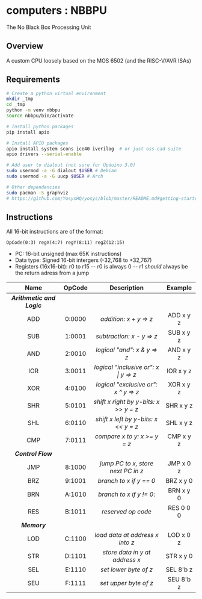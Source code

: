 # computers : NBBPU

The No Black Box Processing Unit

## Overview

A custom CPU loosely based on the MOS 6502 (and the RISC-V/AVR ISAs)

## Requirements

```bash
# Create a python virtual environment
mkdir _tmp
cd _tmp
python -m venv nbbpu
source nbbpu/bin/activate

# Install python packages
pip install apio

# Install APIO packages
apio install system scons ice40 iverilog  # or just oss-cad-suite
apio drivers --serial-enable

# Add user to dialout (not sure for Upduino 3.0)
sudo usermod -a -G dialout $USER # Debian
sudo usermod -a -G uucp $USER # Arch

# Other dependencies
sudo pacman -S graphviz
# https://github.com/YosysHQ/yosys/blob/master/README.md#getting-started
```

## Instructions

All 16-bit instructions are of the format:

```
OpCode(0:3) regX(4:7) regY(8:11) regZ(12:15)
```

- PC: 16-bit unsigned (max 65K instructions)
- Data type: Signed 16-bit intergers (-32,768 to +32,767)
- Registers (16x16-bit): r0 to r15
 -- r0 is always 0
 -- r1 *should* always be the return adress from a jump

Name|OpCode|Description                          |Example  |
:--:|:----:|:-----------------------------------:|:-------:|
|***Arithmetic and Logic***                                |
ADD |0:0000|*addition: x + y => z*               |ADD x y z|
SUB |1:0001|*subtraction: x - y => z*            |SUB x y z|
AND |2:0010|*logical "and": x & y => z*          |AND x y z|
IOR |3:0011|*logical "inclusive or": x \| y => z*|IOR x y z|
XOR |4:0100|*logical "exclusive or": x ^ y => z* |XOR x y z|
SHR |5:0101|*shift x right by y-bits: x >> y = z*|SHR x y z|
SHL |6:0110|*shift x left by y-bits: x << y = z* |SHL x y z|
CMP |7:0111|*compare x to y: x >= y = z*         |CMP x y z|
|***Control Flow***                                        |
JMP |8:1000|*jump PC to x, store next PC in z*   |JMP x 0 z|
BRZ |9:1001|*branch to x if y == 0*              |BRZ x y 0| 
BRN |A:1010|*branch to x if y != 0*:             |BRN x y 0|
RES |B:1011|*reserved op code*                   |RES 0 0 0|
***Memory***                                               |
LOD |C:1100|*load data at address x into z*      |LOD x 0 z|
STR |D:1101|*store data in y at address x*       |STR x y 0|
SEL |E:1110|*set lower byte of z*                |SEL 8'b z|
SEU |F:1111|*set upper byte of z*                |SEU 8'b z|
